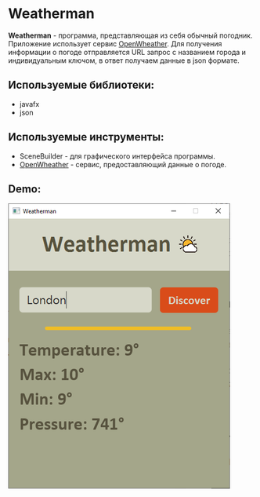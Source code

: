 # Weatherman 

**Weatherman** - программа, представляющая из себя обычный погодник. Приложение использует сервис [OpenWheather](https://openweathermap.org/). Для получения информации о погоде отправляется URL запрос с названием города и индивидуальным ключом, в ответ получаем данные в json формате. 

## Используемые библиотеки:
- javafx
- json

## Используемые инструменты:
- SceneBuilder - для графического интерфейса программы.
- [OpenWheather](https://openweathermap.org/) - сервис, предоставляющий данные о погоде.

## Demo:
![](src/sample/assets/pep.png)
